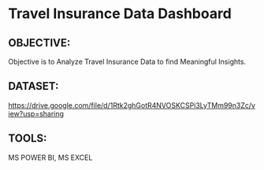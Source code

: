 # Travel Insurance Data Dashboard

## OBJECTIVE:
Objective is to Analyze Travel Insurance Data to find Meaningful Insights.

## DATASET: 
https://drive.google.com/file/d/1Rtk2ghGotR4NVOSKCSPi3LyTMm99n3Zc/view?usp=sharing

## TOOLS:
MS POWER BI, MS EXCEL
